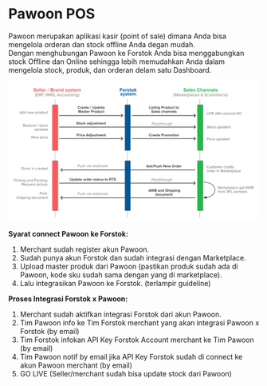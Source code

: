# Pawoon POS

Pawoon merupakan aplikasi kasir \(point of sale\) dimana Anda bisa mengelola orderan dan stock offline Anda degan mudah.   
Dengan menghubungan Pawoon ke Forstok Anda bisa menggabungkan stock Offline dan Online sehingga lebih memudahkan Anda dalam mengelola stock, produk, dan orderan delam satu Dashboard.

![](../../../.gitbook/assets/image%20%28156%29.png)

**Syarat connect Pawoon ke Forstok:**

1. Merchant sudah register akun Pawoon.
2. Sudah punya akun Forstok dan sudah integrasi dengan Marketplace.
3. Upload master produk dari Pawoon \(pastikan produk sudah ada di Pawoon, kode sku sudah sama dengan yang di marketplace\). 
4. Lalu integrasikan Pawoon ke Forstok. \(terlampir guideline\)

**Proses Integrasi Forstok x Pawoon:**

1. Merchant sudah aktifkan integrasi Forstok dari akun Pawoon.
2. Tim Pawoon info ke Tim Forstok merchant yang akan integrasi Pawoon x Forstok \(by email\)
3. Tim Forstok infokan API Key Forstok Account merchant ke Tim Pawoon \(by email\)
4. Tim Pawoon notif by email jika API Key Forstok sudah di connect ke akun Pawoon merchant \(by email\)
5. GO LIVE \(Seller/merchant sudah bisa update stock dari Pawoon\)

  




